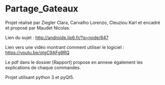 # Partage_Gateaux

Projet réalisé par Ziegler Clara, Carvalho Lorenzo, Cleuziou Karl et encadré et proposé par Maudet Nicolas.

Lien du sujet : http://androide.lip6.fr/?q=node/647

Lien vers une vidéo montrant comment utiliser le logiciel : https://youtu.be/otgC9AFg9RQ

Le pdf dans le dossier [Rapport] propose en annexe également les explications de chaque commandes.

Projet utilisant python 3 et pyQt5.
